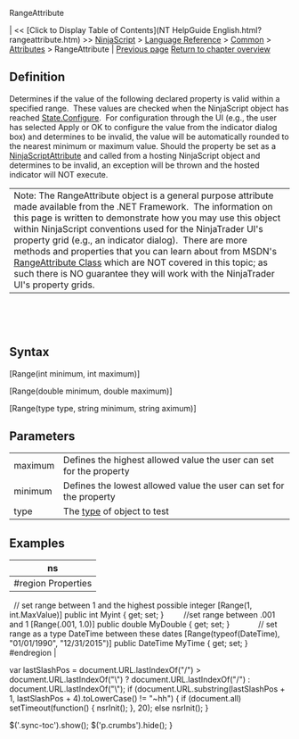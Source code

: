 ﻿










 


RangeAttribute







| &lt;&lt; [Click to Display Table of Contents](NT HelpGuide English.html?rangeattribute.htm) &gt;&gt;
 [NinjaScript](ninjascript.htm) &gt; [Language Reference](language_reference_wip.htm) &gt; [Common](common.htm) &gt; [Attributes](attributes.htm) &gt;
RangeAttribute | [Previous page](ninjascriptpropertyattribute.htm)
[Return to chapter overview](attributes.htm)










Definition
----------


Determines if the value of the following declared property is valid within a specified range.  These values are checked when the NinjaScript object has reached [State.Configure](state.htm).  For configuration through the UI (e.g., the user has selected Apply or OK to configure the value from the indicator dialog box) and determines to be invalid, the value will be automatically rounded to the nearest minimum or maximum value. Should the property be set as a [NinjaScriptAttribute](ninjascriptpropertyattribute.htm) and called from a hosting NinjaScript object and determines to be invalid, an exception will be thrown and the hosted indicator will NOT execute.





|  |
| --- |
| Note: The RangeAttribute object is a general purpose attribute made available from the .NET Framework.  The information on this page is written to demonstrate how you may use this object within NinjaScript conventions used for the NinjaTrader UI's property grid (e.g., an indicator dialog).  There are more methods and properties that you can learn about from MSDN's [RangeAttribute Class](https://msdn.microsoft.com/en-us/library/system.componentmodel.dataannotations.rangeattribute(v=vs.110).aspx) which are NOT covered in this topic; as such there is NO guarantee they will work with the NinjaTrader UI's property grids. |



 


 


Syntax
------


[Range(int minimum, int maximum)]  

[Range(double minimum, double maximum)]  

[Range(type type, string minimum, string aximum)]



Parameters
----------




|  |  |
| --- | --- |
| maximum | Defines the highest allowed value the user can set for the property |
| minimum | Defines the lowest allowed value the user can set for the property |
| type | The [type](https://msdn.microsoft.com/en-us/library/system.type(v=vs.110).aspx) of object to test |





Examples
--------




| ns |
| --- |
| #region Properties
 
// set range between 1 and the highest possible integer
[Range(1, int.MaxValue)]
public int Myint
{ get; set; }      
 
//set range between .001 and 1
[Range(.001, 1.0)]
public double MyDouble
{ get; set; }      
      
// set range as a type DateTime between these dates
[Range(typeof(DateTime), "01/01/1990", "12/31/2015")]
public DateTime MyTime
{ get; set; }
 
#endregion |






 
 var lastSlashPos = document.URL.lastIndexOf("/") &gt; document.URL.lastIndexOf("\\") ? document.URL.lastIndexOf("/") : document.URL.lastIndexOf("\\");
 if (document.URL.substring(lastSlashPos + 1, lastSlashPos + 4).toLowerCase() != "~hh") {
 if (document.all) setTimeout(function() {
 nsrInit();
 }, 20);
 else nsrInit();
 }
 
 
 $('.sync-toc').show();
 $('p.crumbs').hide();
 }
 
 
 



